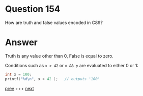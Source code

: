 
# Question 154




 How are truth and false values encoded in C89?


# Answer



Truth is any value other than 0, False is equal to zero.

Conditions such as `x > 42` or `x && y` are evaluated to either 0 or 1:

```c
int x = 100;
printf("%d\n", x > 42 );   // outputs '100'
```


[prev](153.md) +++ [next](155.md)
